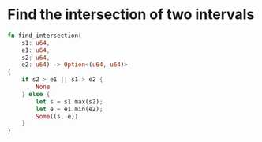 # Find the intersection of two intervals

```rust
fn find_intersection(
	s1: u64, 
	e1: u64, 
	s2: u64, 
	e2: u64) -> Option<(u64, u64)> 
{
    if s2 > e1 || s1 > e2 {
        None
    } else {
        let s = s1.max(s2);
        let e = e1.min(e2);
        Some((s, e))
    }
}
```
